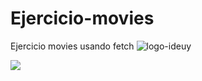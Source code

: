 # Ejercicio-movies
Ejercicio movies usando fetch
![logo-ideuy](https://user-images.githubusercontent.com/60664731/102508850-7d122c80-404b-11eb-9107-9ea318bd30fe.png)

<img src="![logo-ideuy](https://user-images.githubusercontent.com/60664731/102508850-7d122c80-404b-11eb-9107-9ea318bd30fe.png)">
  
